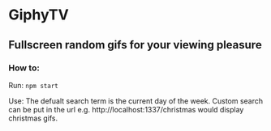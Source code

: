 # GiphyTV
Fullscreen random gifs for your viewing pleasure
------
### How to:
Run:
`npm start`

Use:
The defualt search term is the current day of the week.
Custom search can be put in the url e.g. http://localhost:1337/christmas would display christmas gifs.
